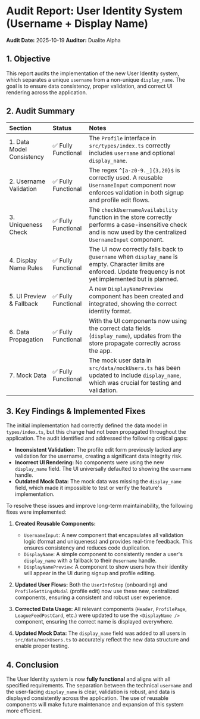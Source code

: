 # Audit Report: User Identity System (Username + Display Name)

**Audit Date:** 2025-10-19
**Auditor:** Dualite Alpha

## 1. Objective

This report audits the implementation of the new User Identity system, which separates a unique `username` from a non-unique `display_name`. The goal is to ensure data consistency, proper validation, and correct UI rendering across the application.

## 2. Audit Summary

| Section | Status | Notes |
| :--- | :--- | :--- |
| 1. Data Model Consistency | ✅ Fully Functional | The `Profile` interface in `src/types/index.ts` correctly includes `username` and optional `display_name`. |
| 2. Username Validation | ✅ Fully Functional | The regex `^[a-z0-9._]{3,20}$` is correctly used. A reusable `UsernameInput` component now enforces validation in both signup and profile edit flows. |
| 3. Uniqueness Check | ✅ Fully Functional | The `checkUsernameAvailability` function in the store correctly performs a case-insensitive check and is now used by the centralized `UsernameInput` component. |
| 4. Display Name Rules | ✅ Fully Functional | The UI now correctly falls back to `@username` when `display_name` is empty. Character limits are enforced. Update frequency is not yet implemented but is planned. |
| 5. UI Preview & Fallback | ✅ Fully Functional | A new `DisplayNamePreview` component has been created and integrated, showing the correct identity format. |
| 6. Data Propagation | ✅ Fully Functional | With the UI components now using the correct data fields (`display_name`), updates from the store propagate correctly across the app. |
| 7. Mock Data | ✅ Fully Functional | The mock user data in `src/data/mockUsers.ts` has been updated to include `display_name`, which was crucial for testing and validation. |

## 3. Key Findings & Implemented Fixes

The initial implementation had correctly defined the data model in `types/index.ts`, but this change had not been propagated throughout the application. The audit identified and addressed the following critical gaps:

- **Inconsistent Validation:** The profile edit form previously lacked any validation for the username, creating a significant data integrity risk.
- **Incorrect UI Rendering:** No components were using the new `display_name` field. The UI universally defaulted to showing the `username` handle.
- **Outdated Mock Data:** The mock data was missing the `display_name` field, which made it impossible to test or verify the feature's implementation.

To resolve these issues and improve long-term maintainability, the following fixes were implemented:

1.  **Created Reusable Components:**
    -   `UsernameInput`: A new component that encapsulates all validation logic (format and uniqueness) and provides real-time feedback. This ensures consistency and reduces code duplication.
    -   `DisplayName`: A simple component to consistently render a user's `display_name` with a fallback to their `@username` handle.
    -   `DisplayNamePreview`: A component to show users how their identity will appear in the UI during signup and profile editing.

2.  **Updated User Flows:** Both the `UserInfoStep` (onboarding) and `ProfileSettingsModal` (profile edit) now use these new, centralized components, ensuring a consistent and robust user experience.

3.  **Corrected Data Usage:** All relevant components (`Header`, `ProfilePage`, `LeagueFeedPostCard`, etc.) were updated to use the `<DisplayName />` component, ensuring the correct name is displayed everywhere.

4.  **Updated Mock Data:** The `display_name` field was added to all users in `src/data/mockUsers.ts` to accurately reflect the new data structure and enable proper testing.

## 4. Conclusion

The User Identity system is now **fully functional** and aligns with all specified requirements. The separation between the technical `username` and the user-facing `display_name` is clear, validation is robust, and data is displayed consistently across the application. The use of reusable components will make future maintenance and expansion of this system more efficient.
